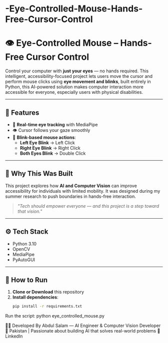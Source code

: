 # -Eye-Controlled-Mouse-Hands-Free-Cursor-Control
# 👁️ Eye-Controlled Mouse – Hands-Free Cursor Control  

Control your computer with **just your eyes** — no hands required. This intelligent, accessibility-focused project lets users move the cursor and perform mouse clicks using **eye movement and blinks**, built entirely in Python,
this AI-powered solution makes computer interaction more accessible for everyone, especially users with physical disabilities.

---

## 🚀 Features
- 🎯 **Real-time eye tracking** with MediaPipe  
- 👁️ Cursor follows your gaze smoothly  
- 👋 **Blink-based mouse actions**:  
  - **Left Eye Blink** → Left Click  
  - **Right Eye Blink** → Right Click  
  - **Both Eyes Blink** → Double Click  

---

## 🧠 Why This Was Built
This project explores how **AI and Computer Vision** can improve accessibility for individuals with limited mobility. It was designed during my summer research to push boundaries in hands-free interaction.

> *"Tech should empower everyone — and this project is a step toward that vision."*

---

## ⚙️ Tech Stack
- Python 3.10  
- OpenCV  
- MediaPipe  
- PyAutoGUI  

---

## 📂 How to Run
1. **Clone or Download** this repository  
2. **Install dependencies**:
   ```bash
   pip install -r requirements.txt

Run the script:
python eye_controlled_mouse.py

👨‍💻 Developed By
Abdul Salam — AI Engineer & Computer Vision Developer
📍 Pakistan | Passionate about building AI that solves real-world problems
🔗 LinkedIn
